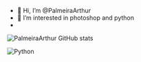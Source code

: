 - 👋 Hi, I’m @PalmeiraArthur
- 👀 I’m interested in photoshop and python
- 
![PalmeiraArthur GitHub stats](https://github-readme-stats.vercel.app/api?username=PalmeiraArthur&show_icons=true&theme=dracula)

<div style="display: inline_block">
  <img align="center" alt="Python" src="https://img.shields.io/badge/Python-3776AB?style=for-the-badge&logo=python&logoColor=white" />


</div>

